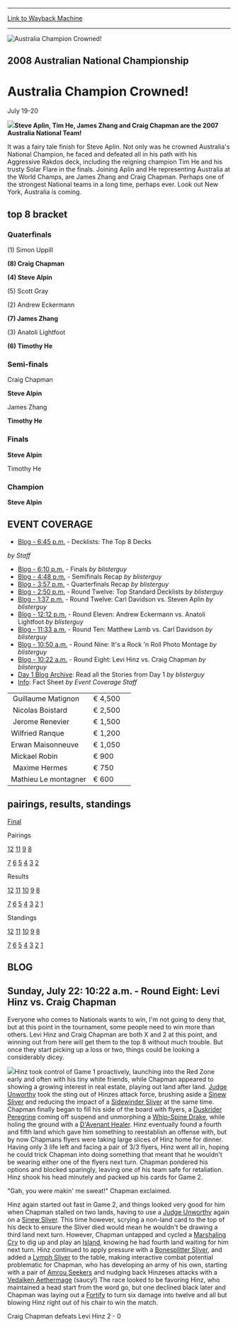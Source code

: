 
---
[Link to Wayback Machine](https://web.archive.org/web/20160303190438/http://magic.wizards.com/en/events/coverage/aus08)

[_metadata_:description]:- "Steve Aplin, Tim He, James Zhang and Craig Chapman are the 2007 Australia National Team!"
[_metadata_:generator]:- "Drupal 7 (http://drupal.org)"
[_metadata_:node]:- "525626"
[_metadata_:source]:- "div-block-system-main"
[_metadata_:title]:- "Australia Champion Crowned!"
[_metadata_:wayback_capture_timestamp]:- "2016-03-03 19:04:38"
[_metadata_:wayback_raw_url]:- "https://web.archive.org/web/20160303190438id_/http://magic.wizards.com/en/events/coverage/aus08"
[_metadata_:wayback_url]:- "http://magic.wizards.com/en/events/coverage/aus08"
---







![Australia Champion Crowned!](https://media.magic.wizards.com/images/banner/large_1_4.jpg)





2008 Australian National Championship
-------------------------------------


Australia Champion Crowned!
===========================




July 19-20











![](https://media.magic.wizards.com/image_legacy_migration/sideboard/images/aunat07/the_team.jpg)**Steve Aplin, Tim He, James Zhang and Craig Chapman are the 2007 Australia National Team!**


It was a fairy tale finish for Steve Aplin. Not only was he crowned Australia's National Champion, he faced and defeated all in his path with his Aggressive Rakdos deck, including the reigning champion Tim He and his trusty Solar Flare in the finals. Joining Aplin and He representing Australia at the World Champs, are James Zhang and Craig Chapman. Perhaps one of the strongest National teams in a long time, perhaps ever. Look out New York, Australia is coming.



top 8 bracket
-------------





### Quaterfinals





(1) Simon Uppill




**(8) Craig Chapman**






**(4) Steve Alpin**




(5) Scott Gray






(2) Andrew Eckermann




**(7) James Zhang**






(3) Anatoli Lightfoot




**(6) Timothy He**







### Semi-finals





Craig Chapman




**Steve Alpin**






James Zhang




**Timothy He**







### Finals





**Steve Alpin**




Timothy He







### Champion





**Steve Alpin**










EVENT COVERAGE
--------------




* [Blog - 6:45 p.m.](#10) - Decklists: The Top 8 Decks

 *by Staff*
* [Blog - 6:10 p.m.](#8) - Finals
 *by blisterguy*
* [Blog - 4:48 p.m.](#7) - Semifinals Recap
 *by blisterguy*
* [Blog - 3:57 p.m.](#9) - Quarterfinals Recap
 *by blisterguy*
* [Blog - 2:50 p.m.](#5) - Round Twelve: Top Standard Decklists
 *by blisterguy*
* [Blog - 1:37 p.m.](#4) - Round Twelve: Carl Davidson vs. Steven Aplin
 *by blisterguy*
* [Blog - 12:12 p.m.](#6) - Round Eleven: Andrew Eckermann vs. Anatoli Lightfoot
 *by blisterguy*
* [Blog - 11:33 a.m.](#3) - Round Ten: Matthew Lamb vs. Carl Davidson
 *by blisterguy*
* [Blog - 10:50 a.m.](#2) - Round Nine: It's a Rock 'n Roll Photo Montage
 *by blisterguy*
* [Blog - 10:22 a.m.](#1) - Round Eight: Levi Hinz vs. Craig Chapman
 *by blisterguy*
* [Day 1 Blog Archive](/en/articles/archive/event-coverage/day-1-blog-archive-2007-07-21): Read all the Stories from Day 1
 *by blisterguy*
* [Info](http://magic.wizards.com/en/articles/archive/feature/australian-national-championship-faq-2003-01-22): Fact Sheet
 *by Event Coverage Staff*





|  |  |  |
| --- | --- | --- |
|  Guillaume Matignon | € 4,500 |
|  Nicolas Boistard | € 2,500 |
|  Jerome Renevier | € 1,500 |
| Wilfried Ranque | € 1,200 |
| Erwan Maisonneuve | € 1,050 |
| Mickael Robin | € 900 |
|  Maxime Hermes | € 750 |
| Mathieu Le montagner | € 600 |

pairings, results, standings
----------------------------




[Final](/en/articles/archive/event-coverage/final-standings-2007-07-22)




Pairings


[12](/en/articles/archive/event-coverage/round-12-pairings-2007-07-21) [11](/en/articles/archive/event-coverage/round-11-pairings-2007-07-21) [9](/en/articles/archive/event-coverage/round-9-pairings-2007-07-21) [8](/en/articles/archive/event-coverage/round-8-pairings-2007-07-21)


[7](/en/articles/archive/event-coverage/round-7-pairings-2007-07-21) [6](/en/articles/archive/event-coverage/round-6-pairings-2007-07-21) [5](/en/articles/archive/event-coverage/round-5-pairings-2007-07-20) [4](/en/articles/archive/event-coverage/round-4-pairings-2007-07-20) [3](/en/articles/archive/event-coverage/round-3-pairings-2007-07-20) [2](/en/articles/archive/event-coverage/round-2-pairings-2007-07-20)




Results


[12](/en/articles/archive/event-coverage/round-12-results-2007-07-21) [11](/en/articles/archive/event-coverage/round-11-results-2007-07-21) [10](/en/articles/archive/event-coverage/round-10-results-2007-07-21) [9](/en/articles/archive/event-coverage/round-9-results-2007-07-21) [8](/en/articles/archive/event-coverage/round-8-results-2007-07-21)


[7](/en/articles/archive/event-coverage/round-7-results-2007-07-21) [6](/en/articles/archive/event-coverage/round-6-results-2007-07-21) [5](/en/articles/archive/event-coverage/round-5-results-2007-07-21) [4](/en/articles/archive/event-coverage/round-4-results-2007-07-20) [3](/en/articles/archive/event-coverage/round-3-results-2007-07-20) [2](/en/articles/archive/event-coverage/round-2-results-2007-07-20) [1](/en/articles/archive/event-coverage/round-1-results-2007-07-20)




Standings


[12](/en/articles/archive/event-coverage/round-12-standings-2007-07-21) [11](/en/articles/archive/event-coverage/round-11-standings-2007-07-21) [10](/en/articles/archive/event-coverage/round-10-standings-2007-07-21) [9](/en/articles/archive/event-coverage/round-9-standings-2007-07-21) [8](/en/articles/archive/event-coverage/round-8-standings-2007-07-22)


[7](/en/articles/archive/event-coverage/round-7-standings-2007-07-21) [6](/en/articles/archive/event-coverage/round-6-standings-2007-07-21) [5](/en/articles/archive/event-coverage/round-5-standings-2007-07-21) [4](/en/articles/archive/event-coverage/round-4-standings-2007-07-20) [3](/en/articles/archive/event-coverage/round-3-standings-2007-07-20) [2](/en/articles/archive/event-coverage/round-2-standings-2007-07-20) [1](/en/articles/archive/event-coverage/round-1-standings-2007-07-20)




BLOG
----


Sunday, July 22: 10:22 a.m. - Round Eight: Levi Hinz vs. Craig Chapman
----------------------------------------------------------------------


Everyone who comes to Nationals wants to win, I'm not going to deny that, but at this point in the tournament, some people need to win more than others. Levi Hinz and Craig Chapman are both X and 2 at this point, and winning out from here will get them to the top 8 without much trouble. But once they start picking up a loss or two, things could be looking a considerably dicey.


![](https://media.magic.wizards.com/image_legacy_migration/sideboard/images/aunat07/R8_hinz_chapman.jpg)Hinz took control of Game 1 proactively, launching into the Red Zone early and often with his tiny white friends, while Chapman appeared to showing a growing interest in real estate, playing out land after land. [Judge Unworthy](http://gatherer.wizards.com/Pages/Card/Details.aspx?name=Judge+Unworthy) took the sting out of Hinzes attack force, brushing aside a [Sinew Sliver](http://gatherer.wizards.com/Pages/Card/Details.aspx?name=Sinew+Sliver) and reducing the impact of a [Sidewinder Sliver](http://gatherer.wizards.com/Pages/Card/Details.aspx?name=Sidewinder+Sliver) at the same time. Chapman finally began to fill his side of the board with flyers, a [Duskrider Peregrine](http://gatherer.wizards.com/Pages/Card/Details.aspx?name=Duskrider+Peregrine) coming off suspend and unmorphing a [Whip-Spine Drake](http://gatherer.wizards.com/Pages/Card/Details.aspx?name=Whip-Spine+Drake), while holing the ground with a [D'Avenant Healer](http://gatherer.wizards.com/Pages/Card/Details.aspx?name=D%27Avenant+Healer). Hinz eventually found a fourth and fifth land which gave him something to reestablish an offense with, but by now Chapmans flyers were taking large slices of Hinz home for dinner. Having only 3 life left and facing a pair of 3/3 flyers, Hinz went all in, hoping he could trick Chapman into doing something that meant that he wouldn't be wearing either one of the flyers next turn. Chapman pondered his options and blocked sparingly, leaving one of his team safe for retaliation. Hinz shook his head minutely and packed up his cards for Game 2.


"Gah, you were makin' me sweat!" Chapman exclaimed.


Hinz again started out fast in Game 2, and things looked very good for him when Chapman stalled on two lands, having to use a [Judge Unworthy](http://gatherer.wizards.com/Pages/Card/Details.aspx?name=Judge+Unworthy) again on a [Sinew Sliver](http://gatherer.wizards.com/Pages/Card/Details.aspx?name=Sinew+Sliver). This time however, scrying a non-land card to the top of his deck to ensure the Sliver died would mean he wouldn't be drawing a third land next turn. However, Chapman untapped and cycled a [Marshaling Cry](http://gatherer.wizards.com/Pages/Card/Details.aspx?name=Marshaling+Cry) to dig up and play an [Island](http://gatherer.wizards.com/Pages/Card/Details.aspx?name=Island), knowing he had fourth land waiting for him next turn. Hinz continued to apply pressure with a [Bonesplitter Sliver](http://gatherer.wizards.com/Pages/Card/Details.aspx?name=Bonesplitter+Sliver), and added a [Lymph Sliver](http://gatherer.wizards.com/Pages/Card/Details.aspx?name=Lymph+Sliver) to the table, making interactive combat potential problematic for Chapman, who has developing an army of his own, starting with a pair of [Amrou Seekers](http://gatherer.wizards.com/Pages/Card/Details.aspx?name=Amrou+Seekers) and nudging back Hinzeses attacks with a [Vedalken Aethermage](http://gatherer.wizards.com/Pages/Card/Details.aspx?name=Vedalken+Aethermage) (saucy!) The race looked to be favoring Hinz, who maintained a head start from the word go, but one declined black later and Chapman was laying out a [Fortify](http://gatherer.wizards.com/Pages/Card/Details.aspx?name=Fortify) to turn six damage into twelve and all but blowing Hinz right out of his chair to win the match.


Craig Chapman defeats Levi Hinz 2 - 0


  

 

